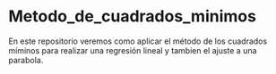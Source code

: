 # Metodo_de_cuadrados_minimos
En este repositorio veremos como aplicar el método de los cuadrados míminos para realizar una regresión lineal y tambien el ajuste a una parabola.
